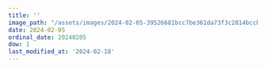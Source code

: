 ```yaml
---
title: ''
image_path: "/assets/images/2024-02-05-39526681bcc7be361da73f3c2814bccb.jpeg"
date: 2024-02-05
ordinal_date: 20240205
dow: 1
last_modified_at: '2024-02-18'
---
```

